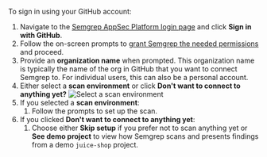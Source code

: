 To sign in using your GitHub account:

1. Navigate to the [<i class="fas fa-external-link fa-xs"></i> Semgrep AppSec Platform login page](https://semgrep.dev/login/) and click **Sign in with GitHub**.
1. Follow the on-screen prompts to [grant Semgrep the needed permissions](/deployment/checklist#permissions) and proceed.
1. Provide an **organization name** when prompted. This organization name is typically the name of the org in GitHub that you want to connect Semgrep to. For individual users, this can also be a personal account.
1. Either select a **scan environment** or click **Don't want to connect to anything yet?**
![Select a scan environment](/img/onboarding-scan-location.png#md-width)
1. If you selected a **scan environment**:
    1. Follow the prompts to set up the scan.
1. If you clicked **Don't want to connect to anything yet**:
    1. Choose either **Skip setup** if you prefer not to scan anything yet or **See demo project** to view how Semgrep scans and presents findings from a demo `juice-shop` project.
